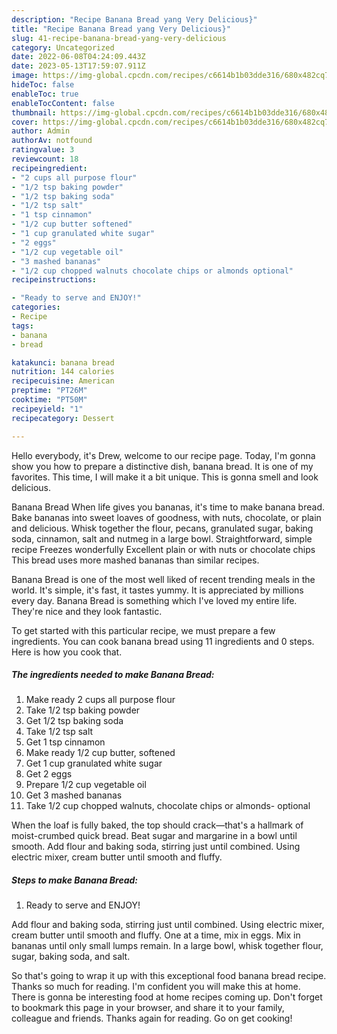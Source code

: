 ```yaml
---
description: "Recipe Banana Bread yang Very Delicious}"
title: "Recipe Banana Bread yang Very Delicious}"
slug: 41-recipe-banana-bread-yang-very-delicious
category: Uncategorized
date: 2022-06-08T04:24:09.443Z
date: 2023-05-13T17:59:07.911Z
image: https://img-global.cpcdn.com/recipes/c6614b1b03dde316/680x482cq70/banana-bread-recipe-main-photo.jpg
hideToc: false
enableToc: true
enableTocContent: false
thumbnail: https://img-global.cpcdn.com/recipes/c6614b1b03dde316/680x482cq70/banana-bread-recipe-main-photo.jpg
cover: https://img-global.cpcdn.com/recipes/c6614b1b03dde316/680x482cq70/banana-bread-recipe-main-photo.jpg
author: Admin
authorAv: notfound
ratingvalue: 3
reviewcount: 18
recipeingredient:
- "2 cups all purpose flour"
- "1/2 tsp baking powder"
- "1/2 tsp baking soda"
- "1/2 tsp salt"
- "1 tsp cinnamon"
- "1/2 cup butter softened"
- "1 cup granulated white sugar"
- "2 eggs"
- "1/2 cup vegetable oil"
- "3 mashed bananas"
- "1/2 cup chopped walnuts chocolate chips or almonds optional"
recipeinstructions:

- "Ready to serve and ENJOY!"
categories:
- Recipe
tags:
- banana
- bread

katakunci: banana bread 
nutrition: 144 calories
recipecuisine: American
preptime: "PT26M"
cooktime: "PT50M"
recipeyield: "1"
recipecategory: Dessert

---
```



Hello everybody, it's Drew, welcome to our recipe page. Today, I'm gonna show you how to prepare a distinctive dish, banana bread. It is one of my favorites. This time, I will make it a bit unique. This is gonna smell and look delicious.

Banana Bread When life gives you bananas, it&#39;s time to make banana bread. Bake bananas into sweet loaves of goodness, with nuts, chocolate, or plain and delicious. Whisk together the flour, pecans, granulated sugar, baking soda, cinnamon, salt and nutmeg in a large bowl. Straightforward, simple recipe Freezes wonderfully Excellent plain or with nuts or chocolate chips This bread uses more mashed bananas than similar recipes.

Banana Bread is one of the most well liked of recent trending meals in the world. It's simple, it's fast, it tastes yummy. It is appreciated by millions every day. Banana Bread is something which I've loved my entire life. They're nice and they look fantastic.


To get started with this particular recipe, we must prepare a few ingredients. You can cook banana bread using 11 ingredients and 0 steps. Here is how you cook that.

<!--inarticleads1-->

##### The ingredients needed to make Banana Bread:

1. Make ready 2 cups all purpose flour
1. Take 1/2 tsp baking powder
1. Get 1/2 tsp baking soda
1. Take 1/2 tsp salt
1. Get 1 tsp cinnamon
1. Make ready 1/2 cup butter, softened
1. Get 1 cup granulated white sugar
1. Get 2 eggs
1. Prepare 1/2 cup vegetable oil
1. Get 3 mashed bananas
1. Take 1/2 cup chopped walnuts, chocolate chips or almonds- optional


When the loaf is fully baked, the top should crack—that&#39;s a hallmark of moist-crumbed quick bread. Beat sugar and margarine in a bowl until smooth. Add flour and baking soda, stirring just until combined. Using electric mixer, cream butter until smooth and fluffy. 

<!--inarticleads2-->

##### Steps to make Banana Bread:


1. Ready to serve and ENJOY!

Add flour and baking soda, stirring just until combined. Using electric mixer, cream butter until smooth and fluffy. One at a time, mix in eggs. Mix in bananas until only small lumps remain. In a large bowl, whisk together flour, sugar, baking soda, and salt. 

So that's going to wrap it up with this exceptional food banana bread recipe. Thanks so much for reading. I'm confident you will make this at home. There is gonna be interesting food at home recipes coming up. Don't forget to bookmark this page in your browser, and share it to your family, colleague and friends. Thanks again for reading. Go on get cooking!
